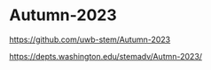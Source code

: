 # Autumn-2023


 https://github.com/uwb-stem/Autumn-2023


 https://depts.washington.edu/stemadv/Autmn-2023/
